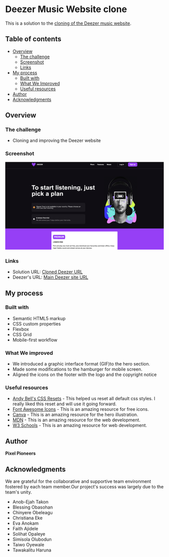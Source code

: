 # Deezer Music Website clone

This is a solution to the [cloning of the Deezer music website](https://deezer-clone-by-pixel-pioneers.netlify.app/). 

## Table of contents

- [Overview](#overview)
  - [The challenge](#the-challenge)
  - [Screenshot](#screenshot)
  - [Links](#links)
- [My process](#my-process)
  - [Built with](#built-with)
  - [What We Improved](#what-we-improved)
  - [Useful resources](#useful-resources)
- [Author](#author)
- [Acknowledgments](#acknowledgments)


## Overview

### The challenge

- Cloning and improving the Deezer website

### Screenshot

![](./images/Deezer's%20screenshot.png)


### Links

- Solution URL: [Cloned Deezer URL](https://deezer-clone-by-pixel-pioneers.netlify.app/)
- Deezer's URL: [Main Deezer site URL](https://www.deezer.com/en/offers/)

## My process

### Built with

- Semantic HTML5 markup
- CSS custom properties
- Flexbox
- CSS Grid
- Mobile-first workflow


### What We improved

- We introduced a graphic interface format (GIF)to the hero section.
- Made some modifications to the hamburger for mobile screen.
- Aligned the icons on the footer with the logo and the copyright notice



### Useful resources

- [Andy Bell's CSS Resets](https://andy-bell.co.uk/a-more-modern-css-reset/) - This helped us reset all default css styles. I really liked this reset and will use it going forward.
- [Font Awesome Icons](https://fontawesome.com/) - This is an amazing resource for free icons.
- [Canva](https://www.canva.com/) - This is an amazing resource for the hero illustration.
- [MDN](https://developer.mozilla.org/en-US/) - This is an amazing resource for the web development.
- [W3 Schools](https://www.w3schools.com/) - This is an amazing resource for web development.

## Author

**Pixel Pioneers**

## Acknowledgments

We are grateful for the collaborative and supportive team environment fostered by each team member.Our project's success was largely due to the team's unity.
- Anob-Ejah Takon 
- Blessing Obasohan 
- Chinyere Obeleagu 
- Christiana Eke 
- Eva Anokam 
- Faith Ajidele 
- Solihat Opaleye 
- Simisola Olubodun 
- Taiwo Oyewale 
- Tawakalitu Haruna

